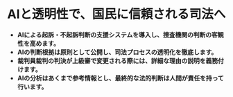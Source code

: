 # AIと透明性で、国民に信頼される司法へ

*   **AIによる起訴・不起訴判断の支援システムを導入し、捜査機関の判断の客観性を高めます。**
*   **AIの判断根拠は原則として公開し、司法プロセスの透明化を徹底します。**
*   **裁判員裁判の判決が上級審で変更される際には、詳細な理由の説明を義務付けます。**
*   **AIの分析はあくまで参考情報とし、最終的な法的判断は人間が責任を持って行います。**
